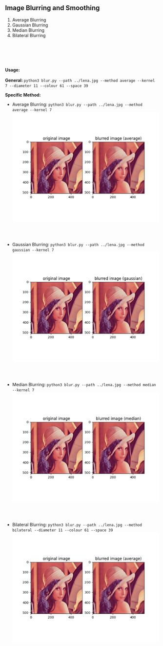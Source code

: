 <h2> Image Blurring and Smoothing </h2>

1. Average Blurring
2. Gaussian Blurring
3. Median Blurring
4. Bilateral Blurring


<br><br><br><br>

<b> Usage: </b>
<br><br>
<b> General: </b> ```python3 blur.py --path ../lena.jpg --method average --kernel 7 --diameter 11 --colour 61 --space 39```


<b> Specific Method: </b>
- Average Blurring: ```python3 blur.py --path ../lena.jpg --method average --kernel 7``` <br>
![alt text](https://github.com/rohan1198/Computer-Vision-Projects/blob/main/04_image_blurring/assets/avg_blur.png)


<br><br>
- Gaussian Blurring: ```python3 blur.py --path ../lena.jpg --method gaussian --kernel 7``` <br>
![alt text](https://github.com/rohan1198/Computer-Vision-Projects/blob/main/04_image_blurring/assets/gaus_blur.png)


<br><br>
- Median Blurring: ```python3 blur.py --path ../lena.jpg --method median --kernel 7``` <br>
![alt text](https://github.com/rohan1198/Computer-Vision-Projects/blob/main/04_image_blurring/assets/med_blur.png)


<br><br>
- Bilateral Blurring: ```python3 blur.py --path ../lena.jpg --method bilateral --diameter 11 --colour 61 --space 39``` <br>
![alt text](https://github.com/rohan1198/Computer-Vision-Projects/blob/main/04_image_blurring/assets/avg_blur.png)
